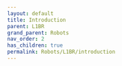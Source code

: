 ```yaml
---
layout: default
title: Introduction
parent: L1BR
grand_parent: Robots
nav_order: 2
has_children: true
permalink: Robots/L1BR/introduction
---
```



